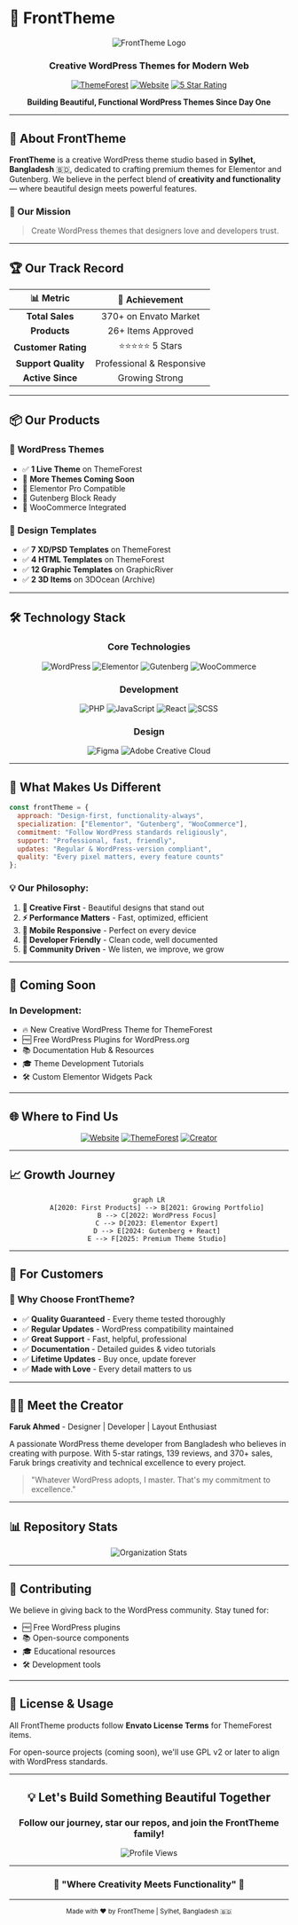 # 🎨 FrontTheme

<div align="center">

![FrontTheme Logo](https://img.shields.io/badge/FrontTheme-Creative_WordPress_Themes-4ECDC4?style=for-the-badge&logo=wordpress&logoColor=white)

### Creative WordPress Themes for Modern Web

[![ThemeForest](https://img.shields.io/badge/ThemeForest-370+_Sales-82B541?style=for-the-badge&logo=envato&logoColor=white)](https://themeforest.net/user/fronttheme)
[![Website](https://img.shields.io/badge/Website-fronttheme.com-FF6B6B?style=for-the-badge&logo=google-chrome&logoColor=white)](https://fronttheme.com)
[![5 Star Rating](https://img.shields.io/badge/Rating-5★_Reviews-FFD700?style=for-the-badge&logo=star&logoColor=white)](https://themeforest.net/user/fronttheme)

**Building Beautiful, Functional WordPress Themes Since Day One**

</div>

---

## 🌟 About FrontTheme

**FrontTheme** is a creative WordPress theme studio based in **Sylhet, Bangladesh** 🇧🇩, dedicated to crafting premium themes for Elementor and Gutenberg. We believe in the perfect blend of **creativity and functionality** — where beautiful design meets powerful features.

### 🎯 Our Mission
> Create WordPress themes that designers love and developers trust.

---

## 🏆 Our Track Record

<div align="center">

| 📊 Metric |      🎯 Achievement       |
|:---:|:-------------------------:|
| **Total Sales** |   370+ on Envato Market   |
| **Products** |    26+ Items Approved     |
| **Customer Rating** |       ⭐⭐⭐⭐⭐ 5 Stars       |
| **Support Quality** | Professional & Responsive |
| **Active Since** |      Growing Strong       |

</div>

---

## 📦 Our Products

### 🎨 **WordPress Themes**
- ✅ **1 Live Theme** on ThemeForest
- 🚀 **More Themes Coming Soon**
- 💎 Elementor Pro Compatible
- 🧩 Gutenberg Block Ready
- 🛒 WooCommerce Integrated

### 🎨 **Design Templates**
- ✅ **7 XD/PSD Templates** on ThemeForest
- ✅ **4 HTML Templates** on ThemeForest
- ✅ **12 Graphic Templates** on GraphicRiver
- ✅ **2 3D Items** on 3DOcean (Archive)

---

## 🛠️ Technology Stack

<div align="center">

### **Core Technologies**
![WordPress](https://img.shields.io/badge/WordPress-21759B?style=for-the-badge&logo=wordpress&logoColor=white)
![Elementor](https://img.shields.io/badge/Elementor-92003B?style=for-the-badge&logo=elementor&logoColor=white)
![Gutenberg](https://img.shields.io/badge/Gutenberg-0073AA?style=for-the-badge&logo=wordpress&logoColor=white)
![WooCommerce](https://img.shields.io/badge/WooCommerce-96588A?style=for-the-badge&logo=woocommerce&logoColor=white)

### **Development**
![PHP](https://img.shields.io/badge/PHP-777BB4?style=for-the-badge&logo=php&logoColor=white)
![JavaScript](https://img.shields.io/badge/JavaScript-F7DF1E?style=for-the-badge&logo=javascript&logoColor=black)
![React](https://img.shields.io/badge/React-61DAFB?style=for-the-badge&logo=react&logoColor=black)
![SCSS](https://img.shields.io/badge/SCSS-CC6699?style=for-the-badge&logo=sass&logoColor=white)

### **Design**
![Figma](https://img.shields.io/badge/Figma-F24E1E?style=for-the-badge&logo=figma&logoColor=white)
![Adobe Creative Cloud](https://img.shields.io/badge/Adobe_Creative_Cloud-DA1F26?style=for-the-badge&logo=adobe&logoColor=white)

</div>

---

## 🎨 What Makes Us Different

```javascript
const frontTheme = {
  approach: "Design-first, functionality-always",
  specialization: ["Elementor", "Gutenberg", "WooCommerce"],
  commitment: "Follow WordPress standards religiously",
  support: "Professional, fast, friendly",
  updates: "Regular & WordPress-version compliant",
  quality: "Every pixel matters, every feature counts"
};
```

### 💡 **Our Philosophy:**
1. **🎨 Creative First** - Beautiful designs that stand out
2. **⚡ Performance Matters** - Fast, optimized, efficient
3. **📱 Mobile Responsive** - Perfect on every device
4. **🔧 Developer Friendly** - Clean code, well documented
5. **💚 Community Driven** - We listen, we improve, we grow

---

## 🚀 Coming Soon

### **In Development:**
- 🔥 New Creative WordPress Theme for ThemeForest
- 🆓 Free WordPress Plugins for WordPress.org
- 📚 Documentation Hub & Resources
- 🎓 Theme Development Tutorials
- 🛠️ Custom Elementor Widgets Pack

---

## 🌐 Where to Find Us

<div align="center">

[![Website](https://img.shields.io/badge/🌐_Website-fronttheme.com-4ECDC4?style=for-the-badge)](https://fronttheme.com)
[![ThemeForest](https://img.shields.io/badge/🎨_ThemeForest-View_Portfolio-82B541?style=for-the-badge&logo=envato)](https://themeforest.net/user/fronttheme)
[![Creator](https://img.shields.io/badge/👨‍💻_Creator-Faruk_Ahmed-FF6B6B?style=for-the-badge)](https://farukdesign.com)

</div>

---

## 📈 Growth Journey

<div align="center">

```mermaid
graph LR
    A[2020: First Products] --> B[2021: Growing Portfolio]
    B --> C[2022: WordPress Focus]
    C --> D[2023: Elementor Expert]
    D --> E[2024: Gutenberg + React]
    E --> F[2025: Premium Theme Studio]
```

</div>

---

## 💼 For Customers

### 🎯 **Why Choose FrontTheme?**

- ✅ **Quality Guaranteed** - Every theme tested thoroughly
- ✅ **Regular Updates** - WordPress compatibility maintained  
- ✅ **Great Support** - Fast, helpful, professional
- ✅ **Documentation** - Detailed guides & video tutorials
- ✅ **Lifetime Updates** - Buy once, update forever
- ✅ **Made with Love** - Every detail matters to us

---

## 👨‍💻 Meet the Creator

**Faruk Ahmed** - Designer | Developer | Layout Enthusiast

A passionate WordPress theme developer from Bangladesh who believes in creating with purpose. With 5-star ratings, 139 reviews, and 370+ sales, Faruk brings creativity and technical excellence to every project.

> "Whatever WordPress adopts, I master. That's my commitment to excellence."

---

## 📊 Repository Stats

<div align="center">

![Organization Stats](https://github-readme-stats.vercel.app/api?username=fronttheme&show_icons=true&theme=tokyonight&hide_border=true&bg_color=1a1b27&title_color=70a5fd&icon_color=bf91f3&text_color=38bdae)

</div>

---

## 🤝 Contributing

We believe in giving back to the WordPress community. Stay tuned for:

- 🆓 Free WordPress plugins
- 📚 Open-source components
- 🎓 Educational resources
- 🛠️ Development tools

---

## 📜 License & Usage

All FrontTheme products follow **Envato License Terms** for ThemeForest items. 

For open-source projects (coming soon), we'll use GPL v2 or later to align with WordPress standards.

---

<div align="center">

## 💡 Let's Build Something Beautiful Together

### Follow our journey, star our repos, and join the FrontTheme family!

![Profile Views](https://komarev.com/ghpvc/?username=FrontTheme&color=4ECDC4&style=for-the-badge)

---

### 🌟 **"Where Creativity Meets Functionality"** 🌟

---

<sub>Made with ❤️ by FrontTheme | Sylhet, Bangladesh 🇧🇩</sub>

</div>
